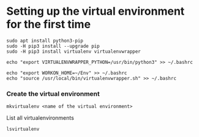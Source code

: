 # Setting up the virtual environment for the first time

    sudo apt install python3-pip
    sudo -H pip3 install --upgrade pip
    sudo -H pip3 install virtualenv virtualenvwrapper

    echo "export VIRTUALENVWRAPPER_PYTHON=/usr/bin/python3" >> ~/.bashrc

    echo "export WORKON_HOME=~/Env" >> ~/.bashrc
    echo "source /usr/local/bin/virtualenvwrapper.sh" >> ~/.bashrc

### Create the virtual environment

    mkvirtualenv <name of the virtual environment>
    
 List all virtualenvironments
 
    lsvirtualenv
 
 


